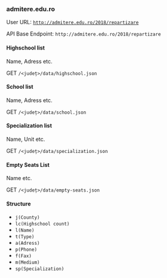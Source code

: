 ### admitere.edu.ro

User URL: [`http://admitere.edu.ro/2018/repartizare`](http://admitere.edu.ro/2018/repartizare)

API Base Endpoint: `http://admitere.edu.ro/2018/repartizare`

#### Highschool list

Name, Adress etc.

GET `/<județ>/data/highschool.json`

#### School list

Name, Adress etc.

GET `/<județ>/data/school.json`

#### Specialization list

Name, Unit etc.

GET `/<județ>/data/specialization.json`

#### Empty Seats List

Name etc.

GET `/<județ>/data/empty-seats.json`

#### Structure

- `j(County)`
- `lc(Highschool count)`
- `l(Name)`
- `t(Type)`
- `a(Adress)`
- `p(Phone)`
- `f(Fax)`
- `m(Medium)`
- `sp(Specialization)`
